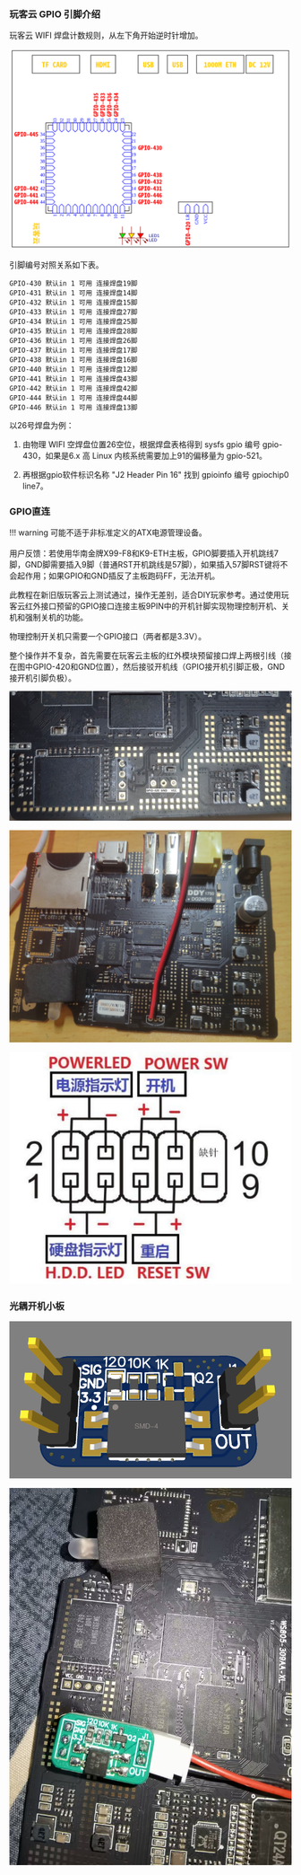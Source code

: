 ### 玩客云 GPIO 引脚介绍
玩客云 WIFI 焊盘计数规则，从左下角开始逆时针增加。

![WIFI 焊盘](./img/oneclou_gpio_list.png)

引脚编号对照关系如下表。

```
GPIO-430 默认in 1 可用 连接焊盘19脚
GPIO-431 默认in 1 可用 连接焊盘14脚
GPIO-432 默认in 1 可用 连接焊盘15脚
GPIO-433 默认in 1 可用 连接焊盘27脚
GPIO-434 默认in 1 可用 连接焊盘25脚
GPIO-435 默认in 1 可用 连接焊盘28脚
GPIO-436 默认in 1 可用 连接焊盘26脚
GPIO-437 默认in 1 可用 连接焊盘17脚
GPIO-438 默认in 1 可用 连接焊盘16脚
GPIO-440 默认in 1 可用 连接焊盘12脚
GPIO-441 默认in 1 可用 连接焊盘43脚
GPIO-442 默认in 1 可用 连接焊盘42脚
GPIO-444 默认in 1 可用 连接焊盘44脚
GPIO-446 默认in 1 可用 连接焊盘13脚
```

以26号焊盘为例：

1. 由物理 WIFI 空焊盘位置26空位，根据焊盘表格得到 sysfs gpio 编号 gpio-430，如果是6.x 高 Linux 内核系统需要加上91的偏移量为 gpio-521。

2. 再根据gpio软件标识名称 "J2 Header Pin 16" 找到 gpioinfo 编号 gpiochip0 line7。

### GPIO直连

!!! warning
    可能不适于非标准定义的ATX电源管理设备。<br><br>
    用户反馈：若使用华南金牌X99-F8和K9-ETH主板，GPIO脚要插入开机跳线7脚，GND脚需要插入9脚（普通RST开机跳线是57脚），如果插入57脚RST键将不会起作用；如果GPIO和GND插反了主板跑码FF，无法开机。

此教程在新旧版玩客云上测试通过，操作无差别，适合DIY玩家参考。通过使用玩客云红外接口预留的GPIO接口连接主板9PIN中的开机针脚实现物理控制开机、关机和强制关机的功能。

物理控制开关机只需要一个GPIO接口（两者都是3.3V）。

整个操作并不复杂，首先需要在玩客云主板的红外模块预留接口焊上两根引线（接在图中GPIO-420和GND位置），然后接驳开机线（GPIO接开机引脚正极，GND接开机引脚负极）。

![img](./img/1717947165712-59.jpeg)

![img](./img/1717947165712-60.jpeg)

![img](./img/1717947165712-62.png)

<!--![img](./img/1717947165712-61.jpeg)无用内容，等待清理-->

### 光耦开机小板

![img](./img/1717947165712-63.png)

![img](./img/1717947165713-64.jpeg)

